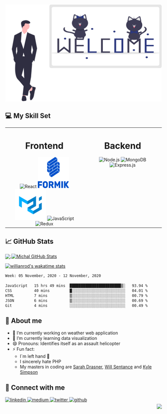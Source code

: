 
<img src="https://raw.githubusercontent.com/M-Kolacz/M-Kolacz/master/headerCats.svg" alt='Header'/>

## 💻 My Skill Set  

<table ><tr><td valign="top" width="50%">

<h1 align='center'> Frontend </h1> 


<div align="center">  
<img  src="https://profilinator.rishav.dev/skills-assets/react-original-wordmark.svg" alt="React" height="100" width='100' />  
<img src="https://raw.githubusercontent.com/M-Kolacz/M-Kolacz/master/formik.png" alt='Formik' height="100" width='100'/>
<img src="https://raw.githubusercontent.com/M-Kolacz/M-Kolacz/master/logo.png" alt='Material-UI'height="100" width='100'/>
<img  src="https://profilinator.rishav.dev/skills-assets/javascript-original.svg" alt="JavaScript" height="100" width='100'/> 
<img  src="https://profilinator.rishav.dev/skills-assets/redux-original.svg" alt="Redux" height="100" width='100' /> 
</div></td><td valign="top" width="50%">

<h1 align='center'> Backend </h1>   

<div align="center">  
<img  src="https://profilinator.rishav.dev/skills-assets/nodejs-original-wordmark.svg" alt="Node.js" height="100" width='100' /> 
<img  src="https://profilinator.rishav.dev/skills-assets/mongodb-original-wordmark.svg" alt="MongoDB" height="100" width='100' />  
<img  src="https://profilinator.rishav.dev/skills-assets/express-original-wordmark.svg" alt="Express.js" height="100" width='100' />      
</div></td>

</table>  



## 📈 GitHub Stats

<a href="https://github.com/M-Kolacz/M-Kolacz">
  <img align="center" src="https://github-readme-stats.vercel.app/api/top-langs/?username=M-Kolacz&theme=algolia&hide=html" />
</a>
<a href="https://github.com/M-Kolacz/M-Kolacz">
  <img align="center" src="https://github-readme-stats.vercel.app/api?username=M-Kolacz&show_icons=true&theme=algolia" alt="Michal GitHub Stats" />
</a>



[![willianrod's wakatime stats](https://github-readme-stats.vercel.app/api/wakatime?username=M_Kolacz)](https://github.com/anuraghazra/github-readme-stats)
<!--START_SECTION:waka-->
```text
Week: 05 November, 2020 - 12 November, 2020

JavaScript   15 hrs 49 mins  ███████████████████████▒░   93.94 % 
CSS          40 mins         █░░░░░░░░░░░░░░░░░░░░░░░░   04.01 % 
HTML         7 mins          ▒░░░░░░░░░░░░░░░░░░░░░░░░   00.79 % 
JSON         6 mins          ▒░░░░░░░░░░░░░░░░░░░░░░░░   00.69 % 
Git          4 mins          ░░░░░░░░░░░░░░░░░░░░░░░░░   00.49 % 
```
<!--END_SECTION:waka-->


## 🙈 About me 

- 🔭 I’m currently working on weather web application
- 🌱 I’m currently learning data visualization
- 😄 Pronouns: Identifies itself as an assault helicopter
- ⚡ Fun fact:
     * I`m left hand 👊
     * I sincerely hate PHP
     * My masters in coding are <a href="https://twitter.com/sarah_edo?ref_src=twsrc%5Egoogle%7Ctwcamp%5Eserp%7Ctwgr%5Eauthor">Sarah Drasner</a>, <a href="https://twitter.com/willsentance">Will Sentance</a> and <a href="https://twitter.com/getify">Kyle Simpson</a>

## 🤙 Connect with me
  
<div >
 
<a href="https://www.linkedin.com/in/mkolacz/" target="_blank">
<img src=https://img.shields.io/badge/linkedin-%231E77B5.svg?&style=for-the-badge&logo=linkedin&logoColor=white alt=linkedin style="margin-bottom: 5px;" />
</a>

<a href="https://medium.com/@michal.kolacz45" target="_blank">
<img src=https://img.shields.io/badge/medium-%2324292e.svg?&style=for-the-badge&logo=medium&logoColor=white alt=medium style="margin-bottom: 5px;" />
</a>

<a href="https://twitter.com/M_Kolacz" target="_blank">
<img src=https://img.shields.io/badge/twitter-%2300acee.svg?&style=for-the-badge&logo=twitter&logoColor=white alt=twitter style="margin-bottom: 5px;" />
</a>

<a href="https://github.com/M-Kolacz" target="_blank">
<img src=https://img.shields.io/badge/github-%2324292e.svg?&style=for-the-badge&logo=github&logoColor=white alt=github style="margin-bottom: 5px;" />
</a>

</div>  




<img src="https://komarev.com/ghpvc/?username=M-Kolacz&&style=flat-square" align="right" />

<!--
**Rizzes44/Rizzes44** is a ✨ _special_ ✨ repository because its `README.md` (this file) appears on your GitHub profile.
If i want to include my projects 


<a href="https://github.com/M-Kolacz/PROJECT_NAME">
  <img align="center" src="https://github-readme-stats.vercel.app/api/pin/?username=M-Kolacz&repo=REPONAME&title_color=ffffff&text_color=c9cacc&icon_color=2bbc8a&bg_color=1d1f21"  />
</a>


<a href="https://github.com/MartinHeinz/go-project-blueprint">
  <img align="center" src="https://github-readme-stats.vercel.app/api/pin/?username=MartinHeinz&repo=go-project-blueprint&title_color=ffffff&text_color=c9cacc&icon_color=2bbc8a&bg_color=1d1f21"   />
</a>   





Here are some ideas to get you started:


